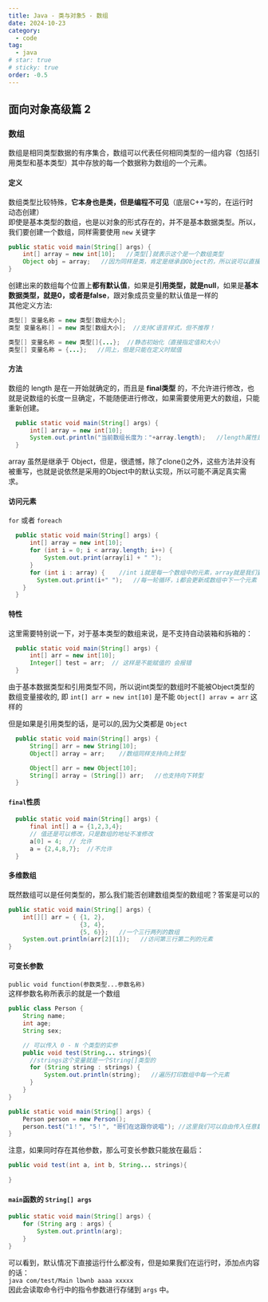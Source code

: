 ```yaml
---
title: Java - 类与对象5 - 数组
date: 2024-10-23
category:
  - code
tag:
  - java
# star: true
# sticky: true
order: -0.5
---
```


## 面向对象高级篇 2

### 数组

数组是相同类型数据的有序集合，数组可以代表任何相同类型的一组内容（包括引用类型和基本类型）其中存放的每一个数据称为数组的一个元素。

#### 定义

数组类型比较特殊，**它本身也是类，但是编程不可见**（底层C++写的，在运行时动态创建）  
即使是基本类型的数组，也是以对象的形式存在的，并不是基本数据类型。所以，我们要创建一个数组，同样需要使用 `new` 关键字

```java
public static void main(String[] args) {
    int[] array = new int[10];   //类型[]就表示这个是一个数组类型
    Object obj = array;   //因为同样是类，肯定是继承自Object的，所以说可以直接向上转型
}
```

创建出来的数组每个位置上**都有默认值**，如果是**引用类型，就是null**，如果是**基本数据类型，就是0，或者是false**，跟对象成员变量的默认值是一样的  
其他定义方法:  

```java
类型[] 变量名称 = new 类型[数组大小];
类型 变量名称[] = new 类型[数组大小];  //支持C语言样式，但不推荐！

类型[] 变量名称 = new 类型[]{...};  //静态初始化（直接指定值和大小）
类型[] 变量名称 = {...};   //同上，但是只能在定义时赋值
```

#### 方法

数组的 length 是在一开始就确定的，而且是 **final类型** 的，不允许进行修改，也就是说数组的长度一旦确定，不能随便进行修改，如果需要使用更大的数组，只能重新创建。

```java
  public static void main(String[] args) {
      int[] array = new int[10];
      System.out.println("当前数组长度为："+array.length);   //length属性是int类型的值，表示当前数组长度，长度是在一开始创建数组的时候就确定好的
  }
```

array 虽然是继承于 Object，但是，很遗憾，除了clone()之外，这些方法并没有被重写，也就是说依然是采用的Object中的默认实现，所以可能不满足真实需求。  

#### 访问元素

`for` 或者 `foreach`

```java
  public static void main(String[] args) {
      int[] array = new int[10];
      for (int i = 0; i < array.length; i++) {
          System.out.print(array[i] + " ");
      }
      for (int i : array) {    //int i就是每一个数组中的元素，array就是我们要遍历的数组
        System.out.print(i+" ");   //每一轮循环，i都会更新成数组中下一个元素
    }
  }
```

#### 特性

这里需要特别说一下，对于基本类型的数组来说，是不支持自动装箱和拆箱的：

```java
  public static void main(String[] args) {
      int[] arr = new int[10];
      Integer[] test = arr;  // 这样是不能赋值的 会报错
  }
```

由于基本数据类型和引用类型不同，所以说int类型的数组时不能被Object类型的数组变量接收的, 即 `int[] arr = new int[10]` 是不能 `Object[] arrav = arr` 这样的

但是如果是引用类型的话，是可以的,因为父类都是 `Object`  

```java
  public static void main(String[] args) {
      String[] arr = new String[10];
      Object[] array = arr;    //数组同样支持向上转型

      Object[] arr = new Object[10];
      String[] array = (String[]) arr;   //也支持向下转型
  }
```

#### `final`性质

```java
  public static void main(String[] args) {
      final int[] a = {1,2,3,4};
      // 值还是可以修改，只是数组的地址不准修改
      a[0] = 4;  // 允许
      a = {2,4,8,7};  //不允许
  }
```

#### 多维数组

既然数组可以是任何类型的，那么我们能否创建数组类型的数组呢？答案是可以的  

```java
public static void main(String[] args) {
    int[][] arr = { {1, 2},
                    {3, 4},
                    {5, 6}};   //一个三行两列的数组
    System.out.println(arr[2][1]);   //访问第三行第二列的元素
}
```

#### 可变长参数

`public void function(参数类型...参数名称)`  
这样参数名称所表示的就是一个数组  

```java
public class Person {
    String name;
    int age;
    String sex;

    // 可以传入 0 - N 个类型的实参
    public void test(String... strings){
      //strings这个变量就是一个String[]类型的
      for (String string : strings) {
          System.out.println(string);   //遍历打印数组中每一个元素
      } 
    }
}

public static void main(String[] args) {
    Person person = new Person();
    person.test("1！", "5！", "哥们在这跟你说唱"); //这里我们可以自由传入任意数量的字符串
}
```

注意，如果同时存在其他参数，那么可变长参数只能放在最后：  

```java
public void test(int a, int b, String... strings){
    
}
```

#### `main`函数的 `String[] args`

```java
public static void main(String[] args) {
    for (String arg : args) {
        System.out.println(arg);
    }
}
```

可以看到，默认情况下直接运行什么都没有，但是如果我们在运行时，添加点内容的话：  
`java com/test/Main lbwnb aaaa xxxxx`  
因此会读取命令行中的指令参数进行存储到 `args` 中。
